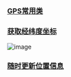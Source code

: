 ### [GPS常用类](https://github.com/ningbaoqi/GPS/blob/master/README-class.md)
### [获取经纬度坐标](https://github.com/ningbaoqi/GPS/commit/0dd15f4558024ea0acc98c3e26d36b0db25b14c9)

![image](https://github.com/ningbaoqi/GPS/blob/master/gif/Screenshot_2018-08-06-15-24-14-05.png)

### [随时更新位置信息]()
